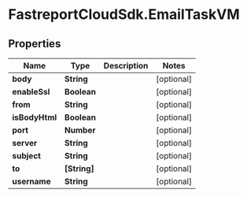 # FastreportCloudSdk.EmailTaskVM

## Properties

Name | Type | Description | Notes
------------ | ------------- | ------------- | -------------
**body** | **String** |  | [optional] 
**enableSsl** | **Boolean** |  | [optional] 
**from** | **String** |  | [optional] 
**isBodyHtml** | **Boolean** |  | [optional] 
**port** | **Number** |  | [optional] 
**server** | **String** |  | [optional] 
**subject** | **String** |  | [optional] 
**to** | **[String]** |  | [optional] 
**username** | **String** |  | [optional] 


